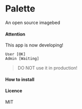 # Palette
An open source imagebed

#### Attention

This app is now developing!

    User [OK]
    Admin [Waiting]

> DO NOT use it in production!

#### How to install

#### Licence

MIT
